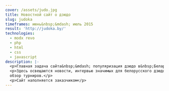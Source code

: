 ```yaml
---
cover: /assets/judo.jpg
title: Новостной сайт о дзюдо
slug: judoka
timeframes: июнь&nbsp;&mdash; июль 2015
result: 'http://judoka.by/'
technologies:
  - modx revo
  - php
  - html
  - css
  - javascript
description: |-
  <p>Главная задача сайта&nbsp;&mdash; популяризация дзюдо в&nbsp;Беларуси.</p>
  <p>Здесь освещаются новости, интервью значимых для белорусского дзюдо людей,
  обзор турниров.</p>
  <p>Сайт наполняется заказчиком</p>
---
```


